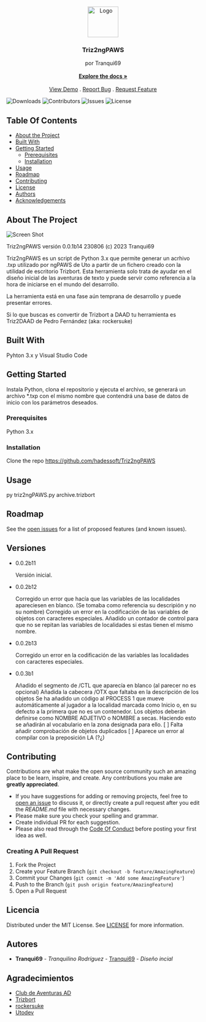 <br/>
<p align="center">
  <a href="https://github.com/hadessoft/Triz2ngPAWS">
    <img src="images/logo.png" alt="Logo" width="80" height="80">
  </a>

  <h3 align="center">Triz2ngPAWS</h3>

  <p align="center">
    por Tranqui69
    <br/>
    <br/>
    <a href="https://github.com/hadessoft/Triz2ngPAWS"><strong>Explore the docs »</strong></a>
    <br/>
    <br/>
    <a href="https://github.com/hadessoft/Triz2ngPAWS">View Demo</a>
    .
    <a href="https://github.com/hadessoft/Triz2ngPAWS/issues">Report Bug</a>
    .
    <a href="https://github.com/hadessoft/Triz2ngPAWS/issues">Request Feature</a>
  </p>
</p>

![Downloads](https://img.shields.io/github/downloads/hadessoft/Triz2ngPAWS/total) ![Contributors](https://img.shields.io/github/contributors/hadessoft/Triz2ngPAWS?color=dark-green) ![Issues](https://img.shields.io/github/issues/hadessoft/Triz2ngPAWS) ![License](https://img.shields.io/github/license/hadessoft/Triz2ngPAWS) 

## Table Of Contents

* [About the Project](#about-the-project)
* [Built With](#built-with)
* [Getting Started](#getting-started)
  * [Prerequisites](#prerequisites)
  * [Installation](#installation)
* [Usage](#usage)
* [Roadmap](#roadmap)
* [Contributing](#contributing)
* [License](#license)
* [Authors](#authors)
* [Acknowledgements](#acknowledgements)

## About The Project

![Screen Shot](images/screenshot.png)

Triz2ngPAWS versión 0.0.1b14 230806 (c) 2023 Tranqui69

Triz2ngPAWS es un script de Python 3.x que permite generar un acrhivo .txp utilizado por ngPAWS de Uto a partir de un fichero creado con la utilidad de escritorio Trizbort. Esta herramienta solo trata de ayudar en el diseño inicial de las aventuras de texto y puede servir como referencia a la hora de iniciarse en el mundo del desarrollo.

La herramienta está en una fase aún temprana de desarrollo y puede presentar errores.

Si lo que buscas es convertir de Trizbort a DAAD tu herramienta es Triz2DAAD de Pedro Fernández (aka: rockersuke)

## Built With

Pyhton 3.x y Visual Studio Code

## Getting Started

Instala Python, clona el repositorio y ejecuta el archivo, se generará un archivo *.txp con el mismo nombre que contendrá una base de datos de inicio con los parámetros deseados.

### Prerequisites

Python 3.x

### Installation

Clone the repo
https://github.com/hadessoft/Triz2ngPAWS

## Usage

py triz2ngPAWS.py archive.trizbort

## Roadmap

See the [open issues](https://github.com/hadessoft/Triz2ngPAWS/issues) for a list of proposed features (and known issues).

## Versiones

- 0.0.2b11

    Versión inicial.

- 0.0.2b12
    
    Corregido un error que hacía que las variables de las localidades apareciesen en blanco. (Se tomaba como referencia su descripión y no su nombre)
    Corregido un error en la codificación de las variables de objetos con caracteres especiales.
    Añadido un contador de control para que no se repitan las variables de localidades si estas tienen el mismo nombre.

- 0.0.2b13    

    Corregido un error en la codificación de las variables las localidades con caracteres especiales.

- 0.0.3b1

    Añadido el segmento de /CTL que aparecía en blanco (al parecer no es opcional)
    Añadida la cabecera /OTX que faltaba en la descripción de los objetos
    Se ha añadido un código al PROCESS 1 que mueve automáticamente al jugador a la localidad marcada como Inicio o, en su defecto a la primera que no es un contenedor. 
    Los objetos deberán definirse como NOMBRE ADJETIVO o NOMBRE a secas. Haciendo esto se añadirán al vocabulario en la zona designada para ello.
    [ ] Falta añadir comprobación de objetos duplicados
    [ ] Aparece un error al compilar con la preposición LA (?¿)
    

## Contributing

Contributions are what make the open source community such an amazing place to be learn, inspire, and create. Any contributions you make are **greatly appreciated**.
* If you have suggestions for adding or removing projects, feel free to [open an issue](https://github.com/hadessoft/Triz2ngPAWS/issues/new) to discuss it, or directly create a pull request after you edit the *README.md* file with necessary changes.
* Please make sure you check your spelling and grammar.
* Create individual PR for each suggestion.
* Please also read through the [Code Of Conduct](https://github.com/hadessoft/Triz2ngPAWS/blob/main/CODE_OF_CONDUCT.md) before posting your first idea as well.

### Creating A Pull Request

1. Fork the Project
2. Create your Feature Branch (`git checkout -b feature/AmazingFeature`)
3. Commit your Changes (`git commit -m 'Add some AmazingFeature'`)
4. Push to the Branch (`git push origin feature/AmazingFeature`)
5. Open a Pull Request

## Licencia

Distributed under the MIT License. See [LICENSE](https://github.com/hadessoft/Triz2ngPAWS/blob/main/LICENSE.md) for more information.

## Autores

* **Tranqui69** - *Tranquilino Rodríguez* - [Tranqui69](https://twitter.com/tranqui69) - *Diseño incial*

## Agradecimientos

* [Club de Aventuras AD](https://caad.club/)
* [Trizbort](https://www.trizbort.com/)
* [rockersuke](https://github.com/rockersuke/)
* [Utodev](https://github.com/Utodev/ngPAWS/)

